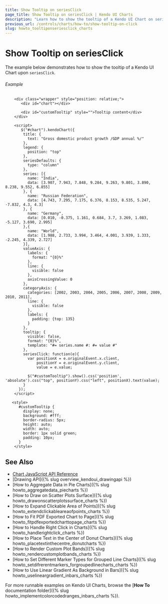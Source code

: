 ```yaml
---
title: Show Tooltip on seriesClick
page_title: Show Tooltip on seriesClick | Kendo UI Charts
description: "Learn how to show the tooltip of a Kendo UI Chart on seriesClick."
previous_url: /controls/charts/how-to/show-tooltip-on-click
slug: howto_tooltiponseriesclick_charts
---
```


# Show Tooltip on seriesClick

The example below demonstrates how to show the tooltip of a Kendo UI Chart upon `seriesClick`.

###### Example

```dojo
    <div class="wrapper" style="position: relative;">
       <div id="chart"></div>

       <div id="customTooltip" style="">Tooltip content</div>
    </div>

    <script>
       $("#chart").kendoChart({
        title: {
          text: "Gross domestic product growth /GDP annual %/"
        },
        legend: {
          position: "top"
        },
        seriesDefaults: {
          type: "column"
        },
        series: [{
          name: "India",
          data: [3.907, 7.943, 7.848, 9.284, 9.263, 9.801, 3.890, 8.238, 9.552, 6.855]
        }, {
          name: "Russian Federation",
          data: [4.743, 7.295, 7.175, 6.376, 8.153, 8.535, 5.247, -7.832, 4.3, 4.3]
        }, {
          name: "Germany",
          data: [0.010, -0.375, 1.161, 0.684, 3.7, 3.269, 1.083, -5.127, 3.690, 2.995]
        },{
          name: "World",
          data: [1.988, 2.733, 3.994, 3.464, 4.001, 3.939, 1.333, -2.245, 4.339, 2.727]
        }],
        valueAxis: {
          labels: {
            format: "{0}%"
          },
          line: {
            visible: false
          },
          axisCrossingValue: 0
        },
        categoryAxis: {
          categories: [2002, 2003, 2004, 2005, 2006, 2007, 2008, 2009, 2010, 2011],
          line: {
            visible: false
          },
          labels: {
            padding: {top: 135}
          }
        },
        tooltip: {
          visible: false,
          format: "{0}%",
          template: "#= series.name #: #= value #"
        },
        seriesClick: function(e){
          var positionX = e.originalEvent.x.client,
              positionY = e.originalEvent.y.client,
              value = e.value;

          $("#customTooltip").show().css('position', 'absolute').css("top", positionY).css("left", positionX).text(value);
        }
      });
    </script>

   <style>
      #customTooltip {
        display: none;
        background: #fff;
        border-radius: 5px;
        height: auto;
        width: auto;
        border: 1px solid green;
        padding: 10px;
      }
    </style>

```

## See Also

* [Chart JavaScript API Reference](/api/javascript/dataviz/ui/chart)
* [Drawing API]({% slug overview_kendoui_drawingapi %})
* [How to Aggregate Data in Pie Charts]({% slug howto_aggregatedata_piecharts %})
* [How to Draw on Scatter Plots Surface]({% slug howto_drawonscatterplotssurface_charts %})
* [How to Expand Clickable Area of Points]({% slug howto_extendclickableareaofpoints_charts %})
* [How to Fit PDF Exported Chart to Page]({% slug howto_fitpdfexportedcharttopage_charts %})
* [How to Handle Right Click in Charts]({% slug howto_handlerightclick_charts %})
* [How to Place Text in the Center of Donut Charts]({% slug howto_placetextinthecentre_donutcharts %})
* [How to Render Custom Plot Bands]({% slug howto_rendercustomplotbands_charts %})
* [How to Set Different Marker Types for Grouped Line Charts]({% slug howto_setdifrerentmarkers_forgroupedlinecharts_charts %})
* [How to Use Linear Gradient As Background in Bars]({% slug howto_uselineargradient_inbars_charts %})

For more runnable examples on Kendo UI Charts, browse the [**How To** documentation folder]({% slug howto_implementcolorcodedranges_inbars_charts %}).
